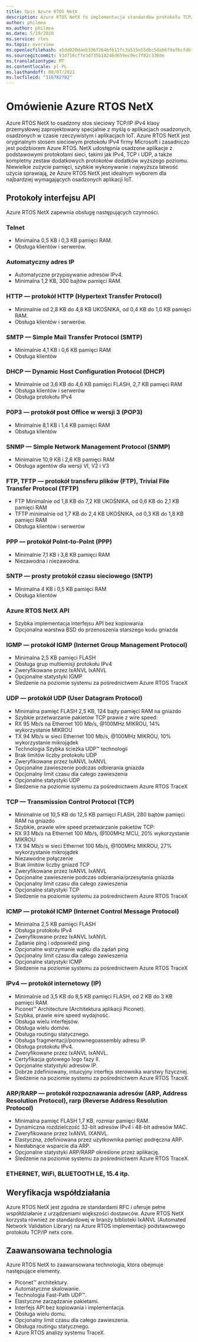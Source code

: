 ```yaml
---
title: Opis Azure RTOS NetX
description: Azure RTOS NetX to implementacja standardów protokołu TCP/IP o wysokiej wydajności, w pełni zintegrowana z platformą Azure RTOS ThreadX i dostępna dla wszystkich obsługiwanych procesorów.
author: philmea
ms.author: philmea
ms.date: 5/19/2020
ms.service: rtos
ms.topic: overview
ms.openlocfilehash: a5dd020daeb336f264bf611fc3a515e55dbc5dab6f9afbcfdbf3733baa66de26
ms.sourcegitcommit: 93d716cf7e3d735b18246d659ec9ec7f82c336de
ms.translationtype: MT
ms.contentlocale: pl-PL
ms.lasthandoff: 08/07/2021
ms.locfileid: "116782782"
---
```

# <a name="overview-of-azure-rtos-netx"></a>Omówienie Azure RTOS NetX

Azure RTOS NetX to osadzony stos sieciowy TCP/IP IPv4 klasy przemysłowej zaprojektowany specjalnie z myślą o aplikacjach osadzonych, osadzonych w czasie rzeczywistym i aplikacjach IoT. Azure RTOS NetX jest oryginalnym stosem sieciowym protokołu IPv4 firmy Microsoft i zasadniczo jest podzbiorem Azure RTOS. NetX udostępnia osadzone aplikacje z podstawowymi protokołami sieci, takimi jak IPv4, TCP i UDP, a także kompletny zestaw dodatkowych protokołów dodatków wyższego poziomu. Niewielkie zużycie pamięci, szybkie wykonywanie i najwyższa łatwość użycia sprawiają, że Azure RTOS NetX jest idealnym wyborem dla najbardziej wymagających osadzonych aplikacji IoT.

## <a name="api-protocols"></a>Protokoły interfejsu API
Azure RTOS NetX zapewnia obsługę następujących czynności.

### <a name="telnet"></a>Telnet

* Minimalna 0,5 KB i 0,3 KB pamięci RAM.
* Obsługa klientów i serwerów.

### <a name="auto-ip"></a>Automatyczny adres IP

* Automatyczne przypisywanie adresów IPv4.
* Minimalna 1,2 KB, 300 bajtów pamięci RAM.

### <a name="http---hypertext-transfer-protocolhttp"></a>HTTP — protokół HTTP (Hypertext Transfer Protocol)

* Minimalnie od 2,8 KB do 4,8 KB UKOŚNIKA, od 0,4 KB do 1,0 KB pamięci RAM.
* Obsługa klientów i serwerów.

### <a name="smtp---simple-mail-transfer-protocol-smtp"></a>SMTP — Simple Mail Transfer Protocol (SMTP)

* Minimalnie 4,1 KB i 0,6 KB pamięci RAM
* Obsługa klientów

### <a name="dhcp---dynamic-host-configuration-protocol-dhcp"></a>DHCP — Dynamic Host Configuration Protocol (DHCP)

* Minimalnie od 3,6 KB do 4,6 KB pamięci FLASH, 2,7 KB pamięci RAM
* Obsługa klientów i serwerów
* Obsługa protokołu IPv4

### <a name="p0p3---post-office-protocol-version-3-pop3"></a>P0P3 — protokół post Office w wersji 3 (POP3)

* Minimalnie 8,1 KB i 1,4 KB pamięci RAM
* Obsługa klientów

### <a name="snmp---simple-network-management-protocol-snmp"></a>SNMP — Simple Network Management Protocol (SNMP)

* Minimalnie 10,9 KB i 2,6 KB pamięci RAM
* Obsługa agentów dla wersji VI, V2 i V3

### <a name="ftp-tftp---file-transfer-protocol-ftp-trivial-file-transfer-protocol-tftp"></a>FTP, TFTP — protokół transferu plików (FTP), Trivial File Transfer Protocol (TFTP)

* FTP Minimalnie od 1,8 KB do 7,2 KB UKOŚNIKA, od 0,6 KB do 2,1 KB pamięci RAM
* TFTP minimalnie od 1,7 KB do 2,4 KB UKOŚNIKA, od 0,3 KB do 1,8 KB pamięci RAM
* Obsługa klientów i serwerów

### <a name="ppp---polnt-to-point-protocol-ppp"></a>PPP — protokół Polnt-to-PoInt (PPP)

* Minimalnie 7,1 KB i 3,8 KB pamięci RAM
* Niezawodna i niezawodna.

### <a name="sntp---simple-network-time-protocol-sntp"></a>SNTP — prosty protokół czasu sieciowego (SNTP)

* Minimalna 4 KB i 0,5 KB pamięci RAM
* Obsługa klientów

### <a name="azure-rtos-netx-api"></a>Azure RTOS NetX API

* Szybka implementacja interfejsu API bez kopiowania
* Opcjonalna warstwa BSD do przenoszenia starszego kodu gniazda

### <a name="igmp---internet-group-management-protocol-igmp"></a>IGMP — protokół IGMP (Internet Group Management Protocol)

* Minimalna 2,5 KB pamięci FLASH
* Obsługa grup multiemisji protokołu IPv4
* Zweryfikowane przez IxANVL IxANVL
* Opcjonalne statystyki IGMP
* Śledzenie na poziomie systemu za pośrednictwem Azure RTOS TraceX

### <a name="udp---user-datagram-protocol-udp"></a>UDP — protokół UDP (User Datagram Protocol)

* Minimalna pamięć FLASH 2,5 KB, 124 bajty pamięci RAM na gniazdo
* Szybkie przetwarzanie pakietów TCP prawie z wire speed:
* RX 95 Mb/s na Ethernet 100 Mb/s, @100MHz MIKROU, 14% wykorzystanie MIKROU
* TX 94 Mb/s w sieci Ethernet 100 Mb/s, @100MHz MIKROU, 10% wykorzystanie mikrojądek
* Technologia Szybka ścieżka UDP™ technologii
* Brak limitów liczby protokołu UDP
* Zweryfikowane przez IxANVL IxANVL
* Opcjonalne zawieszenie podczas odbierania gniazda
* Opcjonalny limit czasu dla całego zawieszenia
* Opcjonalne statystyki UDP
* Śledzenie na poziomie systemu za pośrednictwem Azure RTOS TraceX

### <a name="tcp---transmission-control-protocol-tcp"></a>TCP — Transmission Control Protocol (TCP)

* Minimalnie od 10,5 KB do 12,5 KB pamięci FLASH, 280 bajtów pamięci RAM na gniazdo
* Szybkie, prawie wlre speed przetwarzanie pakietów TCP:
* RX 93 Mb/s na Ethernet 100 Mb/s, @100MHz MCU, 20% wykorzystanie MIKROU
* TX 94 Mb/s w sieci Ethernet 100 Mb/s, @100MHz MIKROU, 27% wykorzystanie mikrojądek
* Niezawodne połączenie
* Brak limitów liczby gniazd TCP
* Zweryfikowane przez IxANVL IxANVL
* Opcjonalne zawieszenie podczas odbierania/przesyłania gniazda
* Opcjonalny limit czasu dla całego zawieszenia
* Opcjonalne statystyki TCP
* Śledzenie na poziomie systemu za pośrednictwem Azure RTOS TraceX

### <a name="icmp---internet-control-message-protocol-icmp"></a>ICMP — protokół ICMP (Internet Control Message Protocol)

* Minimalna 2,5 KB pamięci FLASH
* Obsługa protokołu IPv4
* Zweryfikowane przez IxANVL IxANVL
* Żądanie ping i odpowiedź ping
* Opcjonalne wstrzymanie wątku dla żądań ping
* Opcjonalny limit czasu dla całego zawieszenia
* Opcjonalne statystyki ICMP
* Śledzenie na poziomie systemu za pośrednictwem Azure RTOS TraceX

### <a name="ipv4---internet-protocol-ip"></a>IPv4 — protokół internetowy (IP)

* Minimalnie od 3,5 KB do 8,5 KB pamięci FLASH, od 2 KB do 3 KB pamięci RAM.
* Piconet™ Architecture (Architektura aplikacji Piconet).
* Szybka, prawie wire speed wydajność.
* Obsługa wielu interfejsów.
* Obsługa wielu domów.
* Obsługa routingu statycznego.
* Obsługa fragmentacji/ponownegoassembly adresu IP.
* Obsługa protokołu IPv4.
* Zweryfikowane przez IxANVL IxANVL.
* Certyfikacja gotowego logo fazy II.
* Opcjonalne statystyki adresów IP.
* Dobrze zdefiniowany, intuicyjny interfejs sterownika warstwy fizycznej.
* Śledzenie na poziomie systemu za pośrednictwem Azure RTOS TraceX.

### <a name="arprarp---address-resolution-protocol-arp-reverse-address-resolution-protocol-rarp"></a>ARP/RARP — protokół rozpoznawania adresów (ARP, Address Resolution Protocol), rarp (Reverse Address Resolution Protocol)

* Minimalna pamięć FLASH 1,7 KB, rozmiar pamięci RAM.
* Dynamiczna rozdzielczość 32-blt adresów IPv4 i 48-blt adresów MAC.
* Zweryfikowane przez IxANVL IXANVL.
* Elastyczna, zdefiniowana przez użytkownika pamięć podręczna ARP.
* Niesłabnące wsparcie dla ARP.
* Opcjonalne statystyki ARP/RARP określone przez aplikację.
* Śledzenie na poziomie systemu za pośrednictwem Azure RTOS TraceX.

### <a name="ethernet-wifi-bluetooth-le-154-etc"></a>ETHERNET, WiFi, BLUETOOTH LE, 15.4 itp.

## <a name="interoperability-verification"></a>Weryfikacja współdziałania

Azure RTOS NetX jest zgodna ze standardami RFC i oferuje pełne współdziałanie z urządzeniami większości dostawców. Azure RTOS NetX korzysta również ze standardowej w branży biblioteki IxANVL (Automated Network Validation Library) na Azure RTOS implementacji podstawowego protokołu TCP/IP netx core.

## <a name="advanced-technology"></a>Zaawansowana technologia

Azure RTOS NetX to zaawansowana technologia, która obejmuje następujące elementy.
* Piconet™ architektury.
* Automatyczne skalowanie.
* Technologia Fast-Path UDP™.
* Elastyczne zarządzanie pakietami.
* Interfejs API bez kopiowania i implementacja.
* Obsługa wielu domu.
* Opcjonalny limit czasu dla całego zawieszenia.
* Obsługa routingu statycznego.
* Azure RTOS analizy systemu TraceX.
